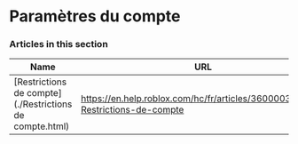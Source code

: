 # Paramètres du compte  
### Articles in this section
Name|URL
-|-
[Restrictions de compte](./Restrictions de compte.html) |https://en.help.roblox.com/hc/fr/articles/360000375686-Restrictions-de-compte